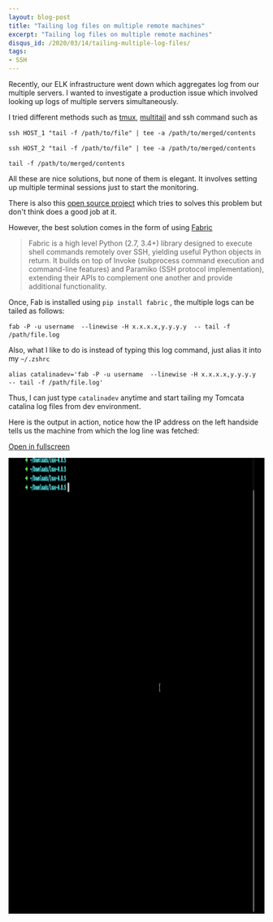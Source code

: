 ```yaml
---
layout: blog-post
title: "Tailing log files on multiple remote machines"
excerpt: "Tailing log files on multiple remote machines"
disqus_id: /2020/03/14/tailing-multiple-log-files/
tags:
- SSH
---
```


Recently, our ELK infrastructure went down which aggregates log from our multiple servers. I wanted to investigate a production issue which involved looking up logs of multiple servers simultaneously.

I tried different methods such as [tmux](https://github.com/tmux/tmux/wiki), [multitail](https://www.vanheusden.com/multitail/) and ssh command such as 

```shell
ssh HOST_1 "tail -f /path/to/file" | tee -a /path/to/merged/contents
```

```shell
ssh HOST_2 "tail -f /path/to/file" | tee -a /path/to/merged/contents
```

```
tail -f /path/to/merged/contents
```

All these are nice solutions, but none of them is elegant. It involves setting up multiple terminal sessions just to start the monitoring.

There is also this [open source project](https://github.com/dbiservices/DBITail) which tries to solves this problem but don't think does a good job at it.

However, the best solution comes in the form of using [Fabric](http://www.fabfile.org/)

>  Fabric is a high level Python (2.7, 3.4+) library designed to execute shell commands remotely over SSH, yielding useful Python objects in return.
It builds on top of Invoke (subprocess command execution and command-line features) and Paramiko (SSH protocol implementation), extending their APIs to complement one another and provide additional functionality.

Once, Fab is installed using `pip install fabric` , the multiple logs can be tailed as follows:

```
fab -P -u username  --linewise -H x.x.x.x,y.y.y.y  -- tail -f /path/file.log
```

Also, what I like to do is instead of typing this log command, just alias it into my `~/.zshrc`

```shell
alias catalinadev='fab -P -u username  --linewise -H x.x.x.x,y.y.y.y  -- tail -f /path/file.log'
```

Thus, I can just type `catalinadev` anytime and start tailing my Tomcata catalina log files from dev environment.

Here is the output in action, notice how the IP address on the left handside tells us the machine from which the log line was fetched:

[Open in fullscreen](/images/Blog/output.gif)

<img src='/images/Blog/output.gif' height='897px' width='1417px' />
